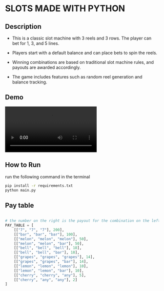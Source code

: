 # SLOTS MADE WITH PYTHON

## Description

- This is a classic slot machine with 3 reels and 3 rows. The player can bet for 1, 3, and 5 lines. 

- Players start with a default balance and can place bets to spin the reels.

- Winning combinations are based on traditional slot machine rules, and payouts are awarded accordingly.

- The game includes features such as random reel generation and balance tracking.

## Demo
![Demo video](assets/Demo/demo.mkv)

## How to Run
run the following command in the terminal

```sh
pip install -r requirements.txt
python main.py
```

## Pay table

```python

# the number on the right is the payout for the combination on the left
PAY_TABLE = [
    [["7", "7", "7"], 200],
    [["bar", "bar", "bar"], 100],
    [["melon", "melon", "melon"], 50],
    [["melon", "melon", "bar"], 50],
    [["bell", "bell", "bell"], 18],
    [["bell", "bell", "bar"], 18],
    [["grapes", "grapes", "grapes"], 14],
    [["grapes", "grapes", "bar"], 14],
    [["lemon", "lemon", "lemon"], 10],
    [["lemon", "lemon", "bar"], 10],
    [["cherry", "cherry", "any"], 5],
    [["cherry", "any", "any"], 2]
]
```
